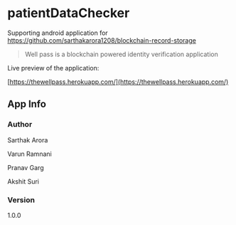 # patientDataChecker
Supporting android application for https://github.com/sarthakarora1208/blockchain-record-storage

> Well pass is a blockchain powered identity verification application

Live preview of the application:

[https://thewellpass.herokuapp.com/](https://thewellpass.herokuapp.com/)


## App Info

### Author

Sarthak Arora

Varun Ramnani

Pranav Garg

Akshit Suri

### Version

1.0.0
